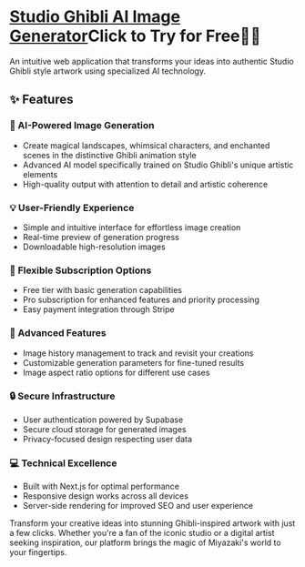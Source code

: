# [Studio Ghibli AI Image Generator](https://studioghibli-generator.space/)Click to Try for Free🚀🚀

An intuitive web application that transforms your ideas into authentic Studio Ghibli style artwork using specialized AI technology.

## ✨ Features

### 🎨 AI-Powered Image Generation
- Create magical landscapes, whimsical characters, and enchanted scenes in the distinctive Ghibli animation style
- Advanced AI model specifically trained on Studio Ghibli's unique artistic elements
- High-quality output with attention to detail and artistic coherence

### 💡 User-Friendly Experience
- Simple and intuitive interface for effortless image creation
- Real-time preview of generation progress
- Downloadable high-resolution images

### 🚀 Flexible Subscription Options
- Free tier with basic generation capabilities
- Pro subscription for enhanced features and priority processing
- Easy payment integration through Stripe

### 🔄 Advanced Features
- Image history management to track and revisit your creations
- Customizable generation parameters for fine-tuned results
- Image aspect ratio options for different use cases

### 🔒 Secure Infrastructure
- User authentication powered by Supabase
- Secure cloud storage for generated images
- Privacy-focused design respecting user data

### 💻 Technical Excellence
- Built with Next.js for optimal performance
- Responsive design works across all devices
- Server-side rendering for improved SEO and user experience

Transform your creative ideas into stunning Ghibli-inspired artwork with just a few clicks. Whether you're a fan of the iconic studio or a digital artist seeking inspiration, our platform brings the magic of Miyazaki's world to your fingertips.

